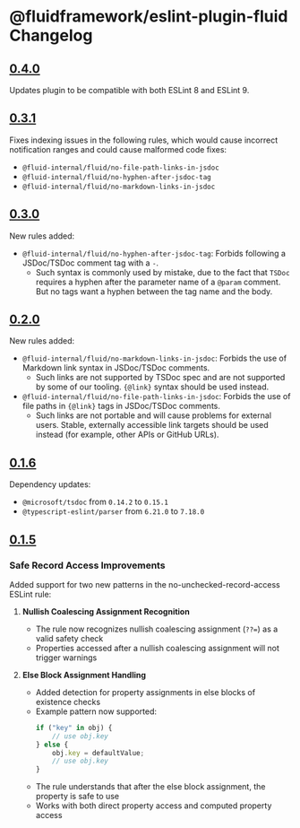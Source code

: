 # @fluidframework/eslint-plugin-fluid Changelog

## [0.4.0](https://github.com/microsoft/FluidFramework/releases/tag/eslint-plugin-fluid_v0.4.0)

Updates plugin to be compatible with both ESLint 8 and ESLint 9.

## [0.3.1](https://github.com/microsoft/FluidFramework/releases/tag/eslint-plugin-fluid_v0.3.1)

Fixes indexing issues in the following rules, which would cause incorrect notification ranges and could cause malformed code fixes:

- `@fluid-internal/fluid/no-file-path-links-in-jsdoc`
- `@fluid-internal/fluid/no-hyphen-after-jsdoc-tag`
- `@fluid-internal/fluid/no-markdown-links-in-jsdoc`

## [0.3.0](https://github.com/microsoft/FluidFramework/releases/tag/eslint-plugin-fluid_v0.3.0)

New rules added:

- `@fluid-internal/fluid/no-hyphen-after-jsdoc-tag`: Forbids following a JSDoc/TSDoc comment tag with a `-`.
    - Such syntax is commonly used by mistake, due to the fact that `TSDoc` requires a hyphen after the parameter name of a `@param` comment. But no tags want a hyphen between the tag name and the body.

## [0.2.0](https://github.com/microsoft/FluidFramework/releases/tag/eslint-plugin-fluid_v0.2.0)

New rules added:

- `@fluid-internal/fluid/no-markdown-links-in-jsdoc`: Forbids the use of Markdown link syntax in JSDoc/TSDoc comments.
    - Such links are not supported by TSDoc spec and are not supported by some of our tooling.
      `{@link}` syntax should be used instead.
- `@fluid-internal/fluid/no-file-path-links-in-jsdoc`: Forbids the use of file paths in `{@link}` tags in JSDoc/TSDoc comments.
    - Such links are not portable and will cause problems for external users.
      Stable, externally accessible link targets should be used instead (for example, other APIs or GitHub URLs).

## [0.1.6](https://github.com/microsoft/FluidFramework/releases/tag/eslint-plugin-fluid_v0.1.6)

Dependency updates:

- `@microsoft/tsdoc` from `0.14.2` to `0.15.1`
- `@typescript-eslint/parser` from `6.21.0` to `7.18.0`

## [0.1.5](https://github.com/microsoft/FluidFramework/releases/tag/eslint-plugin-fluid_v0.1.5)

### Safe Record Access Improvements

Added support for two new patterns in the no-unchecked-record-access ESLint rule:

1. **Nullish Coalescing Assignment Recognition**
    - The rule now recognizes nullish coalescing assignment (`??=`) as a valid safety check
    - Properties accessed after a nullish coalescing assignment will not trigger warnings

2. **Else Block Assignment Handling**
    - Added detection for property assignments in else blocks of existence checks
    - Example pattern now supported:
        ```typescript
        if ("key" in obj) {
        	// use obj.key
        } else {
        	obj.key = defaultValue;
        	// use obj.key
        }
        ```
    - The rule understands that after the else block assignment, the property is safe to use
    - Works with both direct property access and computed property access
